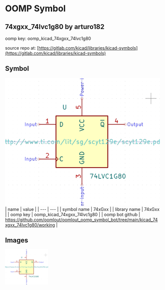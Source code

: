 # OOMP Symbol  
## 74xgxx_74lvc1g80  by arturo182  
  
oomp key: oomp_kicad_74xgxx_74lvc1g80  
  
source repo at: [https://gitlab.com/kicad/libraries/kicad-symbols](https://gitlab.com/kicad/libraries/kicad-symbols)  
## Symbol  
  
[![working.png](working_600.png)](working.png)  
| name | value | 
| --- | --- | 
| symbol name | 74xGxx | 
| library name | 74xGxx | 
| oomp key | oomp_kicad_74xgxx_74lvc1g80 | 
| oomp bot github | https://github.com/oomlout/oomlout_oomp_symbol_bot/tree/main/kicad_74xgxx_74lvc1g80/working | 
## Images  
  
[![working.png](working_140.png)](working.png)  
